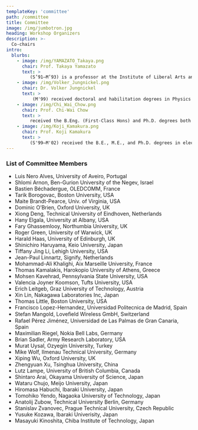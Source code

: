 ```yaml
---
templateKey: 'committee'
path: /committee
title: Committee
image: /img/jumbotron.jpg
heading: Workshop Organizers
description: >-
  Co-chairs
intro:
  blurbs: 
    - image: /img/YAMAZATO_Takaya.png
      chair: Prof. Takaya Yamazato
      text: >
         (S’91–M’93) is a professor at the Institute of Liberal Arts and Sciences, Nagoya University, Japan. He received a Ph.D. from the Department of Electrical Engineering, Keio University, Yokohama, Japan, in 1993. From 1993 to 1998, he was an Assistant Professor at the Department of Information Electronics, Nagoya University, Japan. From 1997 to 1998, he was a visiting researcher at the Research Group for RF Communications, University of Kaiserslautern, German. In 1998, he gave a half-day tutorial entitled “Introduction to CDMA ALOHA” at Globecom held in Sydney, Australia. Since then, he has been serving as a TPC member of Globecom and ICC. In 2006, he received the IEEE Communication Society’s Best Tutorial Paper Award. He served as the co-chair of the Wireless Communication Symposia of ICC 2009 and was the co-chair of Selected Areas in Communication Symposia of ICC 2011. From 2008 to 2010, he served as the chair of the Satellite and Space Communication Technical Committee. In 2011, he gave a half-day tutorial entitled “Visible Light Communication” at ICC 2011 held in Kyoto, Japan.
    - image: /img/Volker_Jungnickel.png
      chair: Dr. Volker Jungnickel
      text: >
          (M'99) received doctoral and habilitation degrees in Physics and Communications Engineering from Humboldt University and Technical University in Berlin in 1995 and 2015, respectively. He joined Fraunhofer HHI in 1997 working on optical wireless communication, multiple antenna techniques in mobile networks and new fixed acess network infrastructures. Besides, he serves as Privatdozent at Technical University in Berlin with lectures and supervises Masters and Ph.D. thesis. Volker serves as Chair of IEEE P802.15.13 task group on Multi-Gbit/s Optical Wireless Communications and as Technical Editor for the IEEE P802.11bb task group on Light Communications. 
    - image: /img/Chi_Wai_Chow.png
      chair: Prof. Chi-Wai Chow
      text: >
         received the B.Eng. (First-Class Hons) and Ph.D. degrees both from the Department of Electronic Engineering, the Chinese University of Hong Kong (CUHK) in 2001 and 2004 respectively. After graduation, he was appointed as a Postdoctoral Fellow at the CUHK, working on hybrid integration of photonic components and silicon waveguides. Between 2005-2007, he was a Postdoctoral Research Scientist, working mainly on two European Union Projects PIEMAN (Photonic Integrated Extended Metro and Access Network) and TRIUMPH (Transparent Ring Interconnection Using Multi-Wavelength Photonic switches) in the Tyndall National Institute and Department of Physics, University College Cork (UCC) in Ireland. In August 2007, he joined the Department of Photonics, National Chiao Tung University (NCTU) in Taiwan. He is a Professor in this department. His research interests are visible light communication, optical wireless communication, radio-over-fiber, passive optical network, silicon photonics.
    - image: /img/Koji_Kamakura.png
      chair: Prof. Koji Kamakura
      text: >
         (S'99–M'02) received the B.E., M.E., and Ph.D. degrees in electrical engineering from Keio University, Yokohama, Japan, in 1997, 1999, and 2002, respectively. He is a Professor at Department of Computer Science, Chiba Institute of Technology, Chiba, Japan. From 2002 to 2006, he was an Assistant Professor at the Department of Electronics and Mechanical Engineering, Chiba University, Chiba, Japan. From 2006 to 2015, he was an Associate Professor with the Department of Computer Science, Chiba Institute of Technology, Chiba, Japan. He was a Visiting Professor at Heudiasyc, Université de Technologie de Compiègne, France, from April 2013 to March 2014. He was a Visiting Scientist at the School of Information Technology and Engineering, University of Ottawa, Ottawa, ON, Canada, in 2002 and 2003. From 2000 to 2002, he was a Special Researcher of Fellowships of the Japan Society for the Promotion for Science, for Japanese Junior Scientists. His research interests include optical communication theory and system analysis. He is a Member of the IEICE. He received the 14th Telecom System Technology Award for Students from the Telecommunications Advancement Foundation in 1999 and the Ericsson Young Scientist Award in 2002.
---
```


### List of Committee Members

-	Luis Nero Alves, University of Aveiro, Portugal 
-	Shlomi Arnon, Ben-Gurion University of the Negev, Israel
-	Bastien Béchadergue, OLEDCOMM, France 
-	Tarik Borogovac, Boston University, USA
-	Maite Brandt-Pearce, Univ. of Virginia, USA
-	Dominic O’Brien, Oxford University, UK
-	Xiong Deng, Technical University of Eindhoven, Netherlands
-	Hany Elgala, University at Albany, USA
-	Fary Ghassemlooy, Northumbia University, UK
-	Roger Green, University of Warwick, UK
-	Harald Haas, University of Edinburgh, UK
-	Shinichiro Haruyama, Keio University, Japan
-	Tiffany Jing Li, Lehigh University, USA
-	Jean-Paul Linnartz, Signify, Netherlands
-	Mohammad-Ali Khalighi, Aix Marseille University, France
-	Thomas Kamalakis, Harokopio University of Athens, Greece
-	Mohsen Kavehrad, Pennsylvania State University, USA	
-	Valencia Joyner Koomson, Tufts University, USA
-	Erich Leitgeb, Graz University of Technology, Austria
-	Xin Lin, Nakagawa Laboratories Inc, Japan
-	Thomas Little, Boston University, USA
-	Francisco Lopez-Hernandez, Universidad Politecnica de Madrid, Spain
-	Stefan Mangold, Loveﬁeld Wireless GmbH, Switzerland
-	Rafael Pérez Jiménez, Universidad de Las Palmas de Gran Canaria, Spain
-	Maximilian Riegel, Nokia Bell Labs, Germany
-	Brian Sadler, Army Research Laboratory, USA
-	Murat Uysal, Ozyegin University, Turkey
-	Mike Wolf, Ilmenau Technical University, Germany
-	Xiping Wu, Oxford University, UK
-	Zhengyuan Xu, Tsinghua University, China
-	Lutz Lampe, University of British Columbia, Canada
-	Shintaro Arai, Okayama University of Science, Japan
-	Wataru Chujo, Meijo University, Japan
-	Hiromasa Habuchi, Ibaraki University, Japan
-	Tomohiko Yendo, Nagaoka University of Technology, Japan
-	Anatolij Zubow, Technical University Berlin, Germany
-	Stanislav Zvanovec, Prague Technical University, Czech Republic
-	Yusuke Kozawa, Ibaraki Univerisity, Japan
-	Masayuki Kinoshita, Chiba Institute of Technology, Japan
